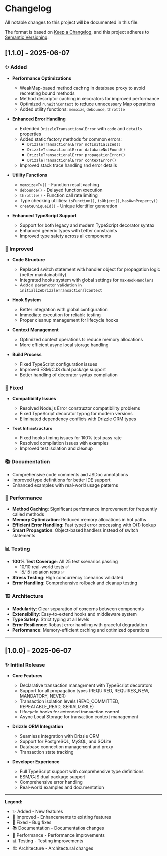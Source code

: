 # Changelog

All notable changes to this project will be documented in this file.

The format is based on [Keep a Changelog](https://keepachangelog.com/en/1.0.0/),
and this project adheres to [Semantic Versioning](https://semver.org/spec/v2.0.0.html).

## [1.1.0] - 2025-06-07

### ✨ Added

- **Performance Optimizations**

  - WeakMap-based method caching in database proxy to avoid recreating bound methods
  - Method descriptor caching in decorators for improved performance
  - Optimized `runWithContext` to reduce unnecessary Map operations
  - Added utility functions: `memoize`, `debounce`, `throttle`

- **Enhanced Error Handling**

  - Extended `DrizzleTransactionalError` with `code` and `details` properties
  - Added static factory methods for common errors:
    - `DrizzleTransactionalError.notInitialized()`
    - `DrizzleTransactionalError.databaseNotFound()`
    - `DrizzleTransactionalError.propagationError()`
    - `DrizzleTransactionalError.contextError()`
  - Improved stack trace handling and error details

- **Utility Functions**

  - `memoize<T>()` - Function result caching
  - `debounce()` - Delayed function execution
  - `throttle()` - Function call rate limiting
  - Type checking utilities: `isFunction()`, `isObject()`, `hasOwnProperty()`
  - `createUniqueId()` - Unique identifier generation

- **Enhanced TypeScript Support**
  - Support for both legacy and modern TypeScript decorator syntax
  - Enhanced generic types with better constraints
  - Improved type safety across all components

### 🔧 Improved

- **Code Structure**

  - Replaced switch statement with handler object for propagation logic (better maintainability)
  - Integrated hooks system with global settings for `maxHookHandlers`
  - Added parameter validation in `initializeDrizzleTransactionalContext`

- **Hook System**

  - Better integration with global configuration
  - Immediate execution for reliable testing
  - Proper cleanup management for lifecycle hooks

- **Context Management**

  - Optimized context operations to reduce memory allocations
  - More efficient async local storage handling

- **Build Process**
  - Fixed TypeScript configuration issues
  - Improved ESM/CJS dual package support
  - Better handling of decorator syntax compilation

### 🐛 Fixed

- **Compatibility Issues**

  - Resolved Node.js Error constructor compatibility problems
  - Fixed TypeScript decorator typing for modern versions
  - Eliminated dependency conflicts with Drizzle ORM types

- **Test Infrastructure**
  - Fixed hooks timing issues for 100% test pass rate
  - Resolved compilation issues with examples
  - Improved test isolation and cleanup

### 📚 Documentation

- Comprehensive code comments and JSDoc annotations
- Improved type definitions for better IDE support
- Enhanced examples with real-world usage patterns

### 🎯 Performance

- **Method Caching**: Significant performance improvement for frequently called methods
- **Memory Optimization**: Reduced memory allocations in hot paths
- **Efficient Error Handling**: Fast typed error processing with O(1) lookup
- **Smart Propagation**: Object-based handlers instead of switch statements

### 📊 Testing

- **100% Test Coverage**: All 25 test scenarios passing
  - 10/10 real-world tests ✅
  - 15/15 isolation tests ✅
- **Stress Testing**: High concurrency scenarios validated
- **Error Handling**: Comprehensive rollback and cleanup testing

### 🏗️ Architecture

- **Modularity**: Clear separation of concerns between components
- **Extensibility**: Easy-to-extend hooks and middleware system
- **Type Safety**: Strict typing at all levels
- **Error Resilience**: Robust error handling with graceful degradation
- **Performance**: Memory-efficient caching and optimized operations

---

## [1.0.0] - 2025-06-07

### ✨ Initial Release

- **Core Features**

  - Declarative transaction management with TypeScript decorators
  - Support for all propagation types (REQUIRED, REQUIRES_NEW, MANDATORY, NEVER)
  - Transaction isolation levels (READ_COMMITTED, REPEATABLE_READ, SERIALIZABLE)
  - Lifecycle hooks for extended transaction control
  - Async Local Storage for transaction context management

- **Drizzle ORM Integration**

  - Seamless integration with Drizzle ORM
  - Support for PostgreSQL, MySQL, and SQLite
  - Database connection management and proxy
  - Transaction state tracking

- **Developer Experience**
  - Full TypeScript support with comprehensive type definitions
  - ESM/CJS dual package support
  - Comprehensive error handling
  - Real-world examples and documentation

---

**Legend:**

- ✨ Added - New features
- 🔧 Improved - Enhancements to existing features
- 🐛 Fixed - Bug fixes
- 📚 Documentation - Documentation changes
- 🎯 Performance - Performance improvements
- 📊 Testing - Testing improvements
- 🏗️ Architecture - Architectural changes
